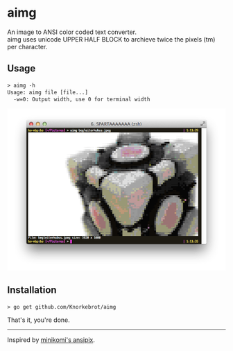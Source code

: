 aimg
====

An image to ANSI color coded text converter.\
aimg uses unicode UPPER HALF BLOCK to archieve twice the pixels (tm) per character.

Usage
-------

	> aimg -h
	Usage: aimg file [file...]
	  -w=0: Output width, use 0 for terminal width

![screenshot](screenshot.png)


Installation
------------

	> go get github.com/Knorkebrot/aimg

That's it, you're done.

- - - -

Inspired by [minikomi's ansipix][1].

[1]: https://github.com/minikomi/ansipix
